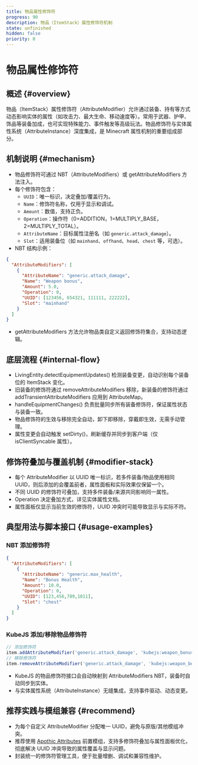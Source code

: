 ```yaml
---
title: 物品属性修饰符
progress: 90
description: 物品（ItemStack）属性修饰符机制
state: unfinished
hidden: false
priority: 0
---
```


# 物品属性修饰符

## 概述 {#overview}

物品（ItemStack）属性修饰符（AttributeModifier）允许通过装备、持有等方式动态影响实体的属性（如攻击力、最大生命、移动速度等）。常用于武器、护甲、饰品等装备加成，也可实现特殊能力、事件触发等高级玩法。物品修饰符与实体属性系统（AttributeInstance）深度集成，是 Minecraft 属性机制的重要组成部分。

## 机制说明 {#mechanism}

- 物品修饰符可通过 NBT（AttributeModifiers）或 getAttributeModifiers 方法注入。
- 每个修饰符包含：
  - `UUID`：唯一标识，决定叠加/覆盖行为。
  - `Name`：修饰符名称，仅用于显示和调试。
  - `Amount`：数值，支持正负。
  - `Operation`：操作符（0=ADDITION，1=MULTIPLY_BASE，2=MULTIPLY_TOTAL）。
  - `AttributeName`：目标属性注册名（如 `generic.attack_damage`）。
  - `Slot`：适用装备位（如 `mainhand`、`offhand`、`head`、`chest` 等，可选）。
- NBT 结构示例：

```json
{
  "AttributeModifiers": [
    {
      "AttributeName": "generic.attack_damage",
      "Name": "Weapon bonus",
      "Amount": 5.0,
      "Operation": 0,
      "UUID": [123456, 654321, 111111, 222222],
      "Slot": "mainhand"
    }
  ]
}
```

- getAttributeModifiers 方法允许物品类自定义返回修饰符集合，支持动态逻辑。

## 底层流程 {#internal-flow}

- LivingEntity.detectEquipmentUpdates() 检测装备变更，自动识别每个装备位的 ItemStack 变化。
- 旧装备的修饰符通过 removeAttributeModifiers 移除，新装备的修饰符通过 addTransientAttributeModifiers 应用到 AttributeMap。
- handleEquipmentChanges() 负责批量同步所有装备修饰符，保证属性状态与装备一致。
- 物品修饰符的生效与移除完全自动，卸下即移除，穿戴即生效，无需手动管理。
- 属性变更会自动触发 setDirty()，刷新缓存并同步到客户端（仅 isClientSyncable 属性）。

## 修饰符叠加与覆盖机制 {#modifier-stack}

- 每个 AttributeModifier 以 UUID 唯一标识，若多件装备/物品使用相同 UUID，则后添加的会覆盖前者，属性面板和实际效果仅保留一个。
- 不同 UUID 的修饰符可叠加，支持多件装备/来源共同影响同一属性。
- Operation 决定叠加方式，详见实体属性文档。
- 属性面板仅显示当前生效的修饰符，UUID 冲突时可能导致显示与实际不符。

## 典型用法与脚本接口 {#usage-examples}

### NBT 添加修饰符

```json
{
  "AttributeModifiers": [
    {
      "AttributeName": "generic.max_health",
      "Name": "Bonus Health",
      "Amount": 10.0,
      "Operation": 0,
      "UUID": [123,456,789,1011],
      "Slot": "chest"
    }
  ]
}
```

### KubeJS 添加/移除物品修饰符

```js
// 添加修饰符
item.addAttributeModifier('generic.attack_damage', 'kubejs:weapon_bonus', 5, 'addition', 'mainhand');
// 移除修饰符
item.removeAttributeModifier('generic.attack_damage', 'kubejs:weapon_bonus', 'mainhand');
```

- KubeJS 的物品修饰符接口会自动映射到 AttributeModifiers NBT，装备时自动同步到实体。
- 与实体属性系统（AttributeInstance）无缝集成，支持事件驱动、动态变更。

## 推荐实践与模组兼容 {#recommend}

- 为每个自定义 AttributeModifier 分配唯一 UUID，避免与原版/其他模组冲突。
- 推荐使用 [Apothic Attributes](https://www.curseforge.com/minecraft/mc-mods/apothic-attributes) 前置模组，支持多修饰符叠加与属性面板优化，彻底解决 UUID 冲突导致的属性覆盖与显示问题。
- 封装统一的修饰符管理工具，便于批量增删、调试和兼容性维护。
